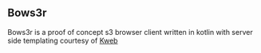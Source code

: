 ## Bows3r

Bows3r is a proof of concept s3 browser client written in kotlin with server side templating courtesy of [Kweb](https://kweb.io)
